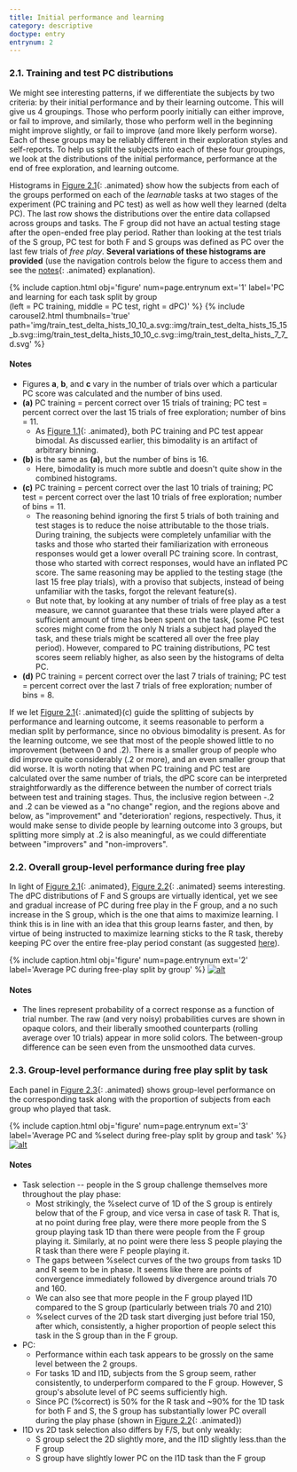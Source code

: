 ```yaml
---
title: Initial performance and learning
category: descriptive
doctype: entry
entrynum: 2
---
```


### 2.1. Training and test PC distributions

We might see interesting patterns, if we differentiate the subjects by two criteria: by their initial performance and by their learning outcome. This will give us 4 groupings. Those who perform poorly initially can either improve, or fail to improve, and similarly, those who perform well in the beginning might improve slightly, or fail to improve (and more likely perform worse). Each of these groups may be reliably different in their exploration styles and self-reports. To help us split the subjects into each of these four groupings, we look at the distributions of the initial performance, performance at the end of free exploration, and learning outcome. 

Histograms in [Figure 2.1](#f-2-1){: .animated} show how the subjects from each of the groups performed on each of the *learnable* tasks at two stages of the experiment (PC training and PC test) as well as how well they learned (delta PC). The last row shows the distributions over the entire data collapsed across groups and tasks. The F group did not have an actual testing stage after the open-ended free play period. Rather than looking at the test trials of the S group, PC test for both F and S groups was defined as PC over the last few trials of *free play*. **Several variations of these histograms are provided** (use the navigation controls below the figure to access them and see the [notes](#important_notes){: .animated} explanation).

{% include caption.html 
    obj='figure' 
    num=page.entrynum
    ext='1'
    label='PC and learning for each task split by group<br>(left = PC training, middle = PC test, right = dPC)' %}
{% include carousel2.html thumbnails='true' path='img/train_test_delta_hists_10_10_a.svg::img/train_test_delta_hists_15_15_b.svg::img/train_test_delta_hists_10_10_c.svg::img/train_test_delta_hists_7_7_d.svg' %}

<a href='#important_notes'></a>
#### Notes
- Figures **a**, **b**, and **c** vary in the number of trials over which a particular PC score was calculated and the number of bins used.
- **(a)** PC training = percent correct over 15 trials of training; PC test = percent correct over the last 15 trials of free exploration; number of bins = 11.
    - As [Figure 1.1](#f-1-1){: .animated}, both PC training and PC test appear bimodal. As discussed earlier, this bimodality is an artifact of arbitrary binning.
- **(b)** is the same as **(a)**, but the number of bins is 16.
    - Here, bimodality is much more subtle and doesn't quite show in the combined histograms. 
- **(c)** PC training = percent correct over the last 10 trials of training; PC test = percent correct over the last 10 trials of free exploration; number of bins = 11.
    - The reasoning behind ignoring the first 5 trials of both training and test stages is to reduce the noise attributable to the those trials. During training, the subjects were completely unfamiliar with the tasks and those who started their familiarization with erroneous responses would get a lower overall PC training score. In contrast, those who started with correct responses, would have an inflated PC score. The same reasoning may be applied to the testing stage (the last 15 free play trials), with a proviso that subjects, instead of being unfamiliar with the tasks, forgot the relevant feature(s). 
    - But note that, by looking at any number of trials of free play as a test measure, we cannot guarantee that these trials were played after a sufficient amount of time has been spent on the task, (some PC test scores might come from the only N trials a subject had played the task, and these trials might be scattered all over the free play period). However, compared to PC training distributions, PC test scores seem reliably higher, as also seen by the histograms of delta PC.
- **(d)** PC training = percent correct over the last 7 trials of training; PC test = percent correct over the last 7 trials of free exploration; number of bins = 8.
    
If we let [Figure 2.1](#f-2-1){: .animated}(c) guide the splitting of subjects by performance and learning outcome, it seems reasonable to perform a median split by performance, since no obvious bimodality is present. As for the learning outcome, we see that most of the people showed little to no improvement (between 0 and .2). There is a smaller group of people who did improve quite considerably (.2 or more), and an even smaller group that did worse. It is worth noting that when PC training and PC test are calculated over the same number of trials, the dPC score can be interpreted straightforwardly as the difference between the number of correct trials between test and training stages. Thus, the inclusive region between -.2 and .2 can be viewed as a "no change" region, and the regions above and below, as "improvement" and "deterioration' regions, respectively. Thus, it would make sense to divide people by learning outcome into 3 groups, but splitting more simply at .2 is also meaningful, as we could differentiate between "improvers" and "non-improvers".

### 2.2. Overall group-level performance during free play

In light of [Figure 2.1](#f-2-1){: .animated}, [Figure 2.2](#f-2-2){: .animated} seems interesting. The dPC distributions of F and S groups are virtually identical, yet we see and gradual increase of PC during free play in the F group, and a no such increase in the S group, which is the one that aims to maximize learning. I think this is in line with an idea that this group learns faster, and then, by virtue of being instructed to maximize learning sticks to the R task, thereby keeping PC over the entire free-play period constant (as suggested <a href='{{site.baseurl}}/content/analyses/other/index.html#13-what-might-the-learning-outcome-be-related-to' class='animated'>here</a>). 

{% include caption.html 
    obj='figure' 
    num=page.entrynum 
    ext='2'
    label='Average PC during free-play split by group' %}
[![alt]({{site.baseurl}}/img_compressed/smoothed_pc.svg)]({{site.baseurl}}/img/smoothed_pc.svg)

#### Notes
- The lines represent probability of a correct response as a function of trial number. The raw (and very noisy) probabilities curves are shown in opaque colors, and their liberally smoothed counterparts (rolling average over 10 trials) appear in more solid colors. The between-group difference can be seen even from the unsmoothed data curves.

### 2.3. Group-level performance during free play split by task
Each panel in [Figure 2.3](#f-2-3){: .animated} shows group-level performance on the corresponding task along with the proportion of subjects from each group who played that task. 

{% include caption.html 
    obj='figure' 
    num=page.entrynum 
    ext='3'
    label='Average PC and %select during free-play split by group and task' %}
[![alt]({{site.baseurl}}/img_compressed/smoothed_pc_free2.svg)]({{site.baseurl}}/img/smoothed_pc_free2.svg)

#### Notes
- Task selection -- people in the S group challenge themselves more throughout the play phase:
    - Most strikingly, the %select curve of 1D of the S group is entirely below that of the F group, and vice versa in case of task R. That is, at no point during free play, were there more people from the S group playing task 1D than there were people from the F group playing it. Similarly, at no point were there less S people playing the R task than there were F people playing it.
    - The gaps between %select curves of the two groups from tasks 1D and R seem to be in phase. It seems like there are points of convergence immediately followed by divergence around trials 70 and 160. 
    - We can also see that more people in the F group played I1D compared to the S group (particularly between trials 70 and 210)
    - %select curves of the 2D task start diverging just before trial 150, after which, consistently, a higher proportion of people select this task in the S group than in the F group.
- PC:
    - Performance within each task appears to be grossly on the same level between the 2 groups.
    - For tasks 1D and I1D, subjects from the S group seem, rather consistently, to underperform compared to the F group. However, S group's absolute level of PC seems sufficiently high.
    - Since PC (%correct) is 50% for the R task and ~90% for the 1D task for both F and S, the S group has substantially lower PC overall during the play phase (shown in [Figure 2.2](#f-2-2){: .animated})
- I1D vs 2D task selection also differs by F/S, but only weakly:
    - S group select the 2D slightly more, and the I1D slightly less.than the F group
    - S group have slightly lower PC on the I1D task than the F group

